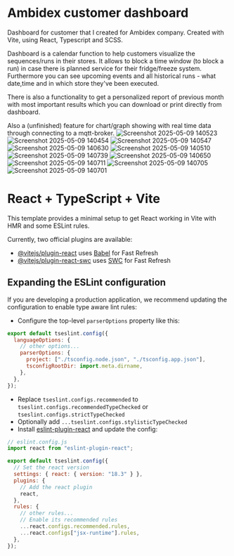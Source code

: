 # Ambidex customer dashboard
Dashboard for customer that I created for Ambidex company. Created with Vite, using React, Typescript and SCSS.

Dashboard is a calendar function to help customers visualize the sequences/runs in their stores. It allows to block a time window (to block a run) in case there is planned service for their fridge/freeze system. Furthermore you can see upcoming events and all historical runs - what date,time and in which store they've been executed. 

There is also a functionality to get a personalized report of previous month with most important results which you can download or print directly from dashboard. 

Also a (unfinished) feature for chart/graph showing with real time data through connecting to a mqtt-broker. ![Screenshot 2025-05-09 140523](https://github.com/user-attachments/assets/4fa49645-3524-408e-9959-cc8209623409)
![Screenshot 2025-05-09 140454](https://github.com/user-attachments/assets/591b22a7-5572-4adc-a8e2-f130661344d0)
![Screenshot 2025-05-09 140547](https://github.com/user-attachments/assets/dbf7c774-445a-4bdc-8116-520f5712672d)
![Screenshot 2025-05-09 140630](https://github.com/user-attachments/assets/bfe060e5-d803-40c5-b5e1-644dc3e04437)
![Screenshot 2025-05-09 140510](https://github.com/user-attachments/assets/85474f25-ed80-40ee-916a-3f29daed15f6)
![Screenshot 2025-05-09 140739](https://github.com/user-attachments/assets/5478d7a3-c5ed-499c-9f4b-afb515dda533)
![Screenshot 2025-05-09 140650](https://github.com/user-attachments/assets/2f590132-8fee-44e3-a307-c2ecfb85517f)
![Screenshot 2025-05-09 140711](https://github.com/user-attachments/assets/9a8a11c7-1c0b-40cf-a463-61996ea908d4)
![Screenshot 2025-05-09 140705](https://github.com/user-attachments/assets/af33135f-7ce0-4d15-8c62-e5406b8d5a62)
![Screenshot 2025-05-09 140701](https://github.com/user-attachments/assets/d40d625d-1c99-4fc6-b5af-aaa0048c3f45)

# React + TypeScript + Vite

This template provides a minimal setup to get React working in Vite with HMR and some ESLint rules.

Currently, two official plugins are available:

- [@vitejs/plugin-react](https://github.com/vitejs/vite-plugin-react/blob/main/packages/plugin-react/README.md) uses [Babel](https://babeljs.io/) for Fast Refresh
- [@vitejs/plugin-react-swc](https://github.com/vitejs/vite-plugin-react-swc) uses [SWC](https://swc.rs/) for Fast Refresh

## Expanding the ESLint configuration

If you are developing a production application, we recommend updating the configuration to enable type aware lint rules:

- Configure the top-level `parserOptions` property like this:

```js
export default tseslint.config({
  languageOptions: {
    // other options...
    parserOptions: {
      project: ["./tsconfig.node.json", "./tsconfig.app.json"],
      tsconfigRootDir: import.meta.dirname,
    },
  },
});
```

- Replace `tseslint.configs.recommended` to `tseslint.configs.recommendedTypeChecked` or `tseslint.configs.strictTypeChecked`
- Optionally add `...tseslint.configs.stylisticTypeChecked`
- Install [eslint-plugin-react](https://github.com/jsx-eslint/eslint-plugin-react) and update the config:

```js
// eslint.config.js
import react from "eslint-plugin-react";

export default tseslint.config({
  // Set the react version
  settings: { react: { version: "18.3" } },
  plugins: {
    // Add the react plugin
    react,
  },
  rules: {
    // other rules...
    // Enable its recommended rules
    ...react.configs.recommended.rules,
    ...react.configs["jsx-runtime"].rules,
  },
});
```
